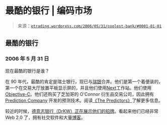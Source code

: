 <!--yml

类别：未分类

日期：2024 年 5 月 12 日 19:54:03

-->

# 最酷的银行 | 编码市场

> 来源：[`etrading.wordpress.com/2006/05/31/coolest-bank/#0001-01-01`](https://etrading.wordpress.com/2006/05/31/coolest-bank/#0001-01-01)

## 最酷的银行

### 2006 年 5 月 31 日

现在最酷的银行是谁？

在 90 年代，最酷的肯定是瑞士银行，现已与[瑞银](http://www.ubs.com)合并。他们是第一个着便装的，第一个在交易大厅放置平板显示屏的，并且他们使用[Next](http://en.wikipedia.org/wiki/NeXT_Computer)工作站。他们使用[Objective-C](http://en.wikipedia.org/wiki/Objective-C)。他们还购买了芝加哥的 O'Connor 衍生品交易公司，因此拥有 [Prediction Company](http://www.predict.com/html/introduction.html) 开发的预测技术。阅读[《The Predictors》](http://www.amazon.co.uk/exec/obidos/ASIN/0805057560)了解更多信息。

较近的时候，[德意志银行（DrKW）正在展示他们的招牌](https://www.drkwrevolution.com/Default.aspx)。看起来他们已经非常 Web 2.0 了，拥有社交软件和大量[博客](http://www.confusedofcalcutta.com/)。
